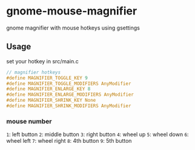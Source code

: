 # gnome-mouse-magnifier

gnome magnifier with mouse hotkeys using gsettings

## Usage

set your hotkey in src/main.c

```c
// magnifier hotkeys
#define MAGNIFIER_TOGGLE_KEY 9
#define MAGNIFIER_TOGGLE_MODIFIERS AnyModifier
#define MAGNIFIER_ENLARGE_KEY 8
#define MAGNIFIER_ENLARGE_MODIFIERS AnyModifier
#define MAGNIFIER_SHRINK_KEY None
#define MAGNIFIER_SHRINK_MODIFIERS AnyModifier
```

### mouse number

`1`: left button
`2`: middle button
`3`: right button
`4`: wheel up
`5`: wheel down
`6`: wheel left
`7`: wheel right
`8`: 4th button
`9`: 5th button
